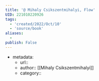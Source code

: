 ```yaml
---
title: '@ Mihaly Csikszentmihalyi, Flow'
UID: 221010220926
tags:
  - 'created/2022/Oct/10'
  - 'source/book'
aliases:
  - 
publish: False
---
```

- metadata:
	- url::
	- author:: [[Mihaly Csikszentmihalyi]]
	- category::

